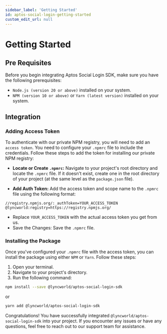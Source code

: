 ```yaml
---
sidebar_label: 'Getting Started'
id: aptos-social-login-getting-started
custom_edit_url: null
---
```


# Getting Started

## Pre Requisites
Before you begin integrating Aptos Social Login SDK, make sure you have the following prerequisites:

* ```Node.js (version 20 or above)``` installed on your system.
* ```NPM (version 10 or above)``` or ```Yarn (latest version)``` installed on your system.

## Integration

### Adding Access Token

To authenticate with our private NPM registry, you will need to add an ```access token```. You need to configure your ```.npmrc``` file to include the credentials. Follow these steps to add the token for installing our private NPM registry:

* **Locate or Create ```.npmrc```:** Navigate to your project's root directory and locate the ```.npmrc``` file. If it doesn't exist, create one in the root directory of your project (at the same level as the ```package.json``` file).

* **Add Auth Token:** Add the access token and scope name to the ```.npmrc``` file using the following format:

```npmrc title=".npmrc"
//registry.npmjs.org/:_authToken=YOUR_ACCESS_TOKEN
@lyncworld:registry=https://registry.npmjs.org/
```


* Replace ```YOUR_ACCESS_TOKEN``` with the actual access token you get from us.
* Save the Changes: Save the ```.npmrc``` file.

### Installing the Package
Once you've configured your ```.npmrc``` file with the access token, you can install the package using either ```NPM``` or ```Yarn```. Follow these steps:

1. Open your terminal.
2. Navigate to your project's directory.
3. Run the following command:

```bash
npm install --save @lyncworld/aptos-social-login-sdk
```
or
```bash
yarn add @lyncworld/aptos-social-login-sdk
```

Congratulations! You have successfully integrated ```@lyncworld/aptos-social-login-sdk``` into your project. If you encounter any issues or have any questions, feel free to reach out to our support team for assistance.